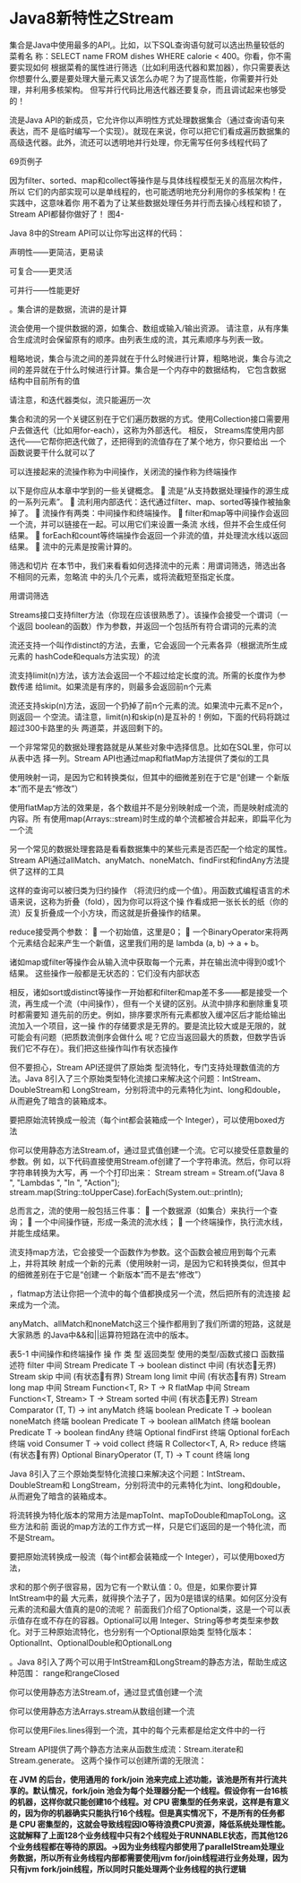 # Java8新特性之Stream



集合是Java中使用最多的API,。比如，以下SQL查询语句就可以选出热量较低的菜肴名
称：SELECT name FROM dishes WHERE calorie < 400。你看，你不需要实现如何
根据菜肴的属性进行筛选（比如利用迭代器和累加器），你只需要表达你想要什么,要是要处理大量元素又该怎么办呢？为了提高性能，你需要并行处理，并利用多核架构。
但写并行代码比用迭代器还要复杂，而且调试起来也够受的！



流是Java API的新成员，它允许你以声明性方式处理数据集合（通过查询语句来表达，而不
是临时编写一个实现）。就现在来说，你可以把它们看成遍历数据集的高级迭代器。此外，流还可以透明地并行处理，你无需写任何多线程代码了



69页例子



因为filter、sorted、map和collect等操作是与具体线程模型无关的高层次构件，所以
它们的内部实现可以是单线程的，也可能透明地充分利用你的多核架构！在实践中，这意味着你
用不着为了让某些数据处理任务并行而去操心线程和锁了，Stream API都替你做好了！
图4-



Java 8中的Stream API可以让你写出这样的代码：

声明性——更简洁，更易读

可复合——更灵活

可并行——性能更好





。集合讲的是数据，流讲的是计算

流会使用一个提供数据的源，如集合、数组或输入/输出资源。 请注意，从有序集
合生成流时会保留原有的顺序。由列表生成的流，其元素顺序与列表一致。



粗略地说，集合与流之间的差异就在于什么时候进行计算，粗略地说，集合与流之间的差异就在于什么时候进行计算。集合是一个内存中的数据结构，
它包含数据结构中目前所有的值



请注意，和迭代器类似，流只能遍历一次





集合和流的另一个关键区别在于它们遍历数据的方式。使用Collection接口需要用户去做迭代（比如用for-each），这称为外部迭代。 相反，
Streams库使用内部迭代——它帮你把迭代做了，还把得到的流值存在了某个地方，你只要给出
一个函数说要干什么就可以了



可以连接起来的流操作称为中间操作，关闭流的操作称为终端操作



以下是你应从本章中学到的一些关键概念。
 流是“从支持数据处理操作的源生成的一系列元素”。
 流利用内部迭代：迭代通过filter、map、sorted等操作被抽象掉了。
 流操作有两类：中间操作和终端操作。
 filter和map等中间操作会返回一个流，并可以链接在一起。可以用它们来设置一条流
水线，但并不会生成任何结果。
 forEach和count等终端操作会返回一个非流的值，并处理流水线以返回结果。
 流中的元素是按需计算的。





筛选和切片
在本节中，我们来看看如何选择流中的元素：用谓词筛选，筛选出各不相同的元素，忽略流
中的头几个元素，或将流截短至指定长度。



用谓词筛选

Streams接口支持filter方法（你现在应该很熟悉了）。该操作会接受一个谓词（一个返回
boolean的函数）作为参数，并返回一个包括所有符合谓词的元素的流



流还支持一个叫作distinct的方法，去重，它会返回一个元素各异（根据流所生成元素的
hashCode和equals方法实现）的流



流支持limit(n)方法，该方法会返回一个不超过给定长度的流。所需的长度作为参数传递
给limit。如果流是有序的，则最多会返回前n个元素



流还支持skip(n)方法，返回一个扔掉了前n个元素的流。如果流中元素不足n个，则返回一
个空流。请注意，limit(n)和skip(n)是互补的！例如，下面的代码将跳过超过300卡路里的头
两道菜，并返回剩下的。



一个非常常见的数据处理套路就是从某些对象中选择信息。比如在SQL里，你可以从表中选
择一列。Stream API也通过map和flatMap方法提供了类似的工具

使用映射一词，是因为它和转换类似，但其中的细微差别在于它是“创建一
个新版本”而不是去“修改”）



使用flatMap方法的效果是，各个数组并不是分别映射成一个流，而是映射成流的内容。所
有使用map(Arrays::stream)时生成的单个流都被合并起来，即扁平化为一个流



另一个常见的数据处理套路是看看数据集中的某些元素是否匹配一个给定的属性。Stream
API通过allMatch、anyMatch、noneMatch、findFirst和findAny方法提供了这样的工具



这样的查询可以被归类为归约操作
（将流归约成一个值）。用函数式编程语言的术语来说，这称为折叠（fold），因为你可以将这个操
作看成把一张长长的纸（你的流）反复折叠成一个小方块，而这就是折叠操作的结果。



reduce接受两个参数：
 一个初始值，这里是0；
 一个BinaryOperator<T>来将两个元素结合起来产生一个新值，这里我们用的是
lambda (a, b) -> a + b。





诸如map或filter等操作会从输入流中获取每一个元素，并在输出流中得到0或1个结果。
这些操作一般都是无状态的：它们没有内部状态

相反，诸如sort或distinct等操作一开始都和filter和map差不多——都是接受一个
流，再生成一个流（中间操作），但有一个关键的区别。从流中排序和删除重复项时都需要知
道先前的历史。例如，排序要求所有元素都放入缓冲区后才能给输出流加入一个项目，这一操
作的存储要求是无界的。要是流比较大或是无限的，就可能会有问题（把质数流倒序会做什么
呢？它应当返回最大的质数，但数学告诉我们它不存在）。我们把这些操作叫作有状态操作



但不要担心，Stream API还提供了原始类
型流特化，专门支持处理数值流的方法。Java 8引入了三个原始类型特化流接口来解决这个问题：IntStream、DoubleStream和
LongStream，分别将流中的元素特化为int、long和double，从而避免了暗含的装箱成本。



要把原始流转换成一般流（每个int都会装箱成一个
Integer），可以使用boxed方法





你可以使用静态方法Stream.of，通过显式值创建一个流。它可以接受任意数量的参数。例
如，以下代码直接使用Stream.of创建了一个字符串流。然后，你可以将字符串转换为大写，再
一个个打印出来：
Stream<String> stream = Stream.of("Java 8 ", "Lambdas ", "In ", "Action");
stream.map(String::toUpperCase).forEach(System.out::println);







总而言之，流的使用一般包括三件事：
 一个数据源（如集合）来执行一个查询；
 一个中间操作链，形成一条流的流水线；
 一个终端操作，执行流水线，并能生成结果。



流支持map方法，它会接受一个函数作为参数。这个函数会被应用到每个元素上，并将其映
射成一个新的元素（使用映射一词，是因为它和转换类似，但其中的细微差别在于它是“创建一
个新版本”而不是去“修改”）





，flatmap方法让你把一个流中的每个值都换成另一个流，然后把所有的流连接
起来成为一个流。



anyMatch、allMatch和noneMatch这三个操作都用到了我们所谓的短路，这就是大家熟悉
的Java中&&和||运算符短路在流中的版本。



表5-1 中间操作和终端操作
操 作 类 型 返回类型 使用的类型/函数式接口 函数描述符
filter 中间 Stream<T> Predicate<T> T -> boolean
distinct 中间
(有状态无界)
Stream<T>
skip 中间
(有状态有界)
Stream<T> long
limit 中间
(有状态有界)
Stream<T> long
map 中间 Stream<R> Function<T, R> T -> R
flatMap 中间 Stream<R> Function<T, Stream<R>> T -> Stream<R>
sorted 中间
(有状态无界)
Stream<T> Comparator<T> (T, T) -> int
anyMatch 终端 boolean Predicate<T> T -> boolean
noneMatch 终端 boolean Predicate<T> T -> boolean
allMatch 终端 boolean Predicate<T> T -> boolean
findAny 终端 Optional<T>
findFirst 终端 Optional<T>
forEach 终端 void Consumer<T> T -> void
collect 终端 R Collector<T, A, R>
reduce 终端
(有状态有界)
Optional<T> BinaryOperator<T> (T, T) -> T
count 终端 long





Java 8引入了三个原始类型特化流接口来解决这个问题：IntStream、DoubleStream和
LongStream，分别将流中的元素特化为int、long和double，从而避免了暗含的装箱成本。

将流转换为特化版本的常用方法是mapToInt、mapToDouble和mapToLong。这些方法和前
面说的map方法的工作方式一样，只是它们返回的是一个特化流，而不是Stream<T>。

要把原始流转换成一般流（每个int都会装箱成一个
Integer），可以使用boxed方法，

求和的那个例子很容易，因为它有一个默认值：0。但是，如果你要计算IntStream中的最
大元素，就得换个法子了，因为0是错误的结果。如何区分没有元素的流和最大值真的是0的流呢？
前面我们介绍了Optional类，这是一个可以表示值存在或不存在的容器。Optional可以用
Integer、String等参考类型来参数化。对于三种原始流特化，也分别有一个Optional原始类
型特化版本：OptionalInt、OptionalDouble和OptionalLong





。Java 8引入了两个可以用于IntStream和LongStream的静态方法，帮助生成这种范围：
range和rangeClosed



你可以使用静态方法Stream.of，通过显式值创建一个流

你可以使用静态方法Arrays.stream从数组创建一个流

你可以使用Files.lines得到一个流，其中的每个元素都是给定文件中的一行



Stream API提供了两个静态方法来从函数生成流：Stream.iterate和Stream.generate。
这两个操作可以创建所谓的无限流：



















**在 JVM 的后台，使用通用的 fork/join 池来完成上述功能，该池是所有并行流共享的。默认情况，fork/join 池会为每个处理器分配一个线程。假设你有一台16核的机器，这样你就只能创建16个线程。对 CPU 密集型的任务来说，这样是有意义的，因为你的机器确实只能执行16个线程。但是真实情况下，不是所有的任务都是 CPU 密集型的，这就会导致线程因IO等待浪费CPU资源，降低系统处理性能。 这就解释了上面128个业务线程中只有2个线程处于RUNNABLE状态，而其他126个业务线程都在等待的原因。->因为业务线程内部使用了parallelStream处理业务数据，所以所有业务线程内部都需要使用jvm for/join线程进行业务处理，因为只有jvm fork/join线程，所以同时只能处理两个业务线程的执行逻辑**